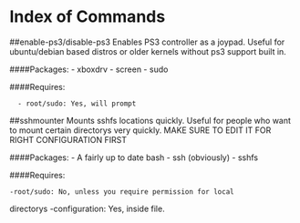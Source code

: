 Index of Commands
================

##enable-ps3/disable-ps3
Enables PS3 controller as a joypad.
Useful for ubuntu/debian based distros or older kernels without ps3 support
built in.

####Packages: 
      - xboxdrv 
      - screen 
      - sudo

####Requires:

      - root/sudo: Yes, will prompt

##sshmounter
Mounts sshfs locations quickly.
Useful for people who want to mount certain directorys very quickly.
MAKE SURE TO EDIT IT FOR RIGHT CONFIGURATION FIRST

####Packages:
	- A fairly up to date bash
	- ssh (obviously)
	- sshfs 

####Requires:
	
	-root/sudo: No, unless you require permission for local 
directorys
	-configuration: Yes, inside file.

